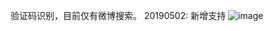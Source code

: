 验证码识别，目前仅有微博搜索。
20190502: 新增支持
  ![image](https://github.com/jillnano/CodeAnalyzer/blob/master/sogou/image/test.png)
